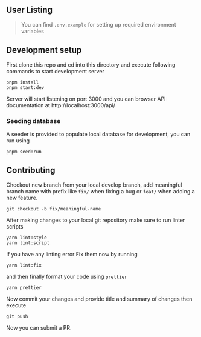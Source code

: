## User Listing

> You can find `.env.example` for setting up required environment variables

## Development setup

First clone this repo and cd into this directory and execute following commands
to start development server

```
pnpm install
pnpm start:dev
```

Server will start listening on port 3000 and you can browser API documentation at http://localhost:3000/api/

### Seeding database

A seeder is provided to populate local database for development, you can run using

```
pnpm seed:run
```

## Contributing

Checkout new branch from your local develop branch, add meaningful branch name with prefix like
`fix/` when fixing a bug or `feat/` when adding a new feature.

```text
git checkout -b fix/meaningful-name
```

After making changes to your local git repository make sure to run linter
scripts

```text
yarn lint:style
yarn lint:script
```

If you have any linting error Fix them now by running

```text
yarn lint:fix
```

and then finally format your code using `prettier`

```text
yarn prettier
```

Now commit your changes and provide title and summary of changes then execute

```text
git push
```

Now you can submit a PR.

